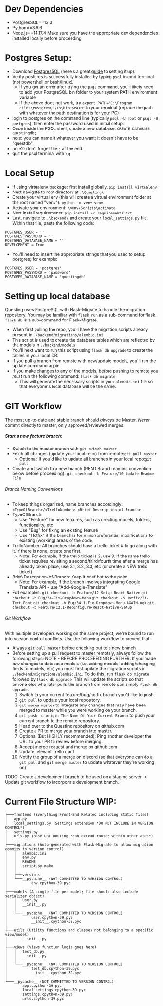 # Dev Dependencies

-   PostgresSQL==13.3
-   Python==3.9.6
-   Node.js==14.17.4
    Make sure you have the appropriate dev dependencies installed locally before proceeding

# Postgres Setup:

-   Download [PostgresSQL](https://www.postgresql.org/download/windows/) (here's a great [guide](https://www.postgresqltutorial.com/install-postgresql/) to setting it up).
-   Verify postgres is successfully installed by typing `psql` in cmd terminal (not powershell or bash/linux).
    -   If you get an error after trying the `psql` command, you'll likely need to add your PostgreSQL bin folder to your system PATH environment variable.
    -   If the above does not work, try `export PATH="C:\Program Files\PostgreSQL\13\bin:$PATH"` in your terminal (replace the path with whatever the path destination is for your PC)
-   login to postgres on the command line (typically `psql -U root` or `psql -U postgres`), then enter the password used in initial setup.
-   Once inside the PSQL shell, create a new database:
    `CREATE DATABASE questingdb;`
-   note: you can name it whatever you want; it doesn't have to be "questdb".
-   note2: don't forget the `;` at the end.
-   quit the psql terminal with `\q`

# Local Setup

-   If using virtualenv package: first install globally.
    `pip install virtualenv`
-   Next navigate to root directory at `.\Questing\`
-   Create your virtual env (this will create a virtual environment folder at the root named "venv"):
    `python -m venv venv`
-   Activate your environment:
    `\venv\Scripts\activate`
-   Next install requirements:
    `pip install -r requirements.txt`
-   Last, navigate to `.\backend\` and create your `local_settings.py` file. Within that file, paste the following code:

```
POSTGRES_USER = ''
POSTGRES_PASSWORD = ''
POSTGRES_DATABASE_NAME = ''
DEVELOPMENT = True
```

-   You'll need to insert the appropriate strings that you used to setup postgres; for example:

```
POSTGRES_USER = 'postgres'
POSTGRES_PASSWORD = 'password'
POSTGRES_DATABASE_NAME = 'questingdb'
```

# Setting up local database

Questing uses PostgreSQL with Flask-Migrate to handle the migration repository. You may be familiar with
`flask run` as a sub-command for flask. `flask db` is a sub-command for Flask-Migrate.

-   When first pulling the repo, you'll have the migration scripts already present in `./backend/migrations/alembic.ini`
-   This script is used to create the database tables which are reflected by the models in `./backend/models`
-   You'll next want to run this script using `flask db upgrade` to create the tables in your local DB.
-   If you pull a branch from remote with new/update models, you'll run the update command again.
-   If you make changes to any of the models, before pushing to remote you _must_ run the following command:
    `flask db migrate`
    -   This will generate the necessary scripts in your `alembic.ini` file so that everyone's local database will be the same.

# GIT Workflow

The most up-to-date and stable branch should _always_ be Master. _Never_ commit directly to master, only approved/reviewed merges.

##### Start a new feature branch:

-   Switch to the master branch with:`git switch master`
-   Fetch all changes (update your local repo) from remote:`git pull master`
    -   Optional: If you'd like to update all branches in your local repo:`git pull`
-   Create and switch to a new branch (READ Branch naming convention below before proceeding): `git checkout -b Feature/10-Update-Readme-File`

###### Branch Naming Conventions

-   To keep things organized, name branches accordingly: `<TypeOfBranch>/<TrelloNumber>-<Brief-Description-of-Branch>`
-   TypeOfBranch:
    -   Use "Feature" for new features, such as creating models, folders, functionality, etc
    -   Use "Bug" for fixing an existing feature
    -   Use "Hotfix" if the branch is for minor/preferential modifications to existing (working) areas of the code
-   TrelloNumber: All branches should have a trello ticket # to go along with it. If there is none, create one first.
    -   Note: For example, if the trello ticket is 3; use 3. If the same trello ticket requires revisiting
        a second/third/fourth time after a merge has already taken place, use 3.1, 3.2, 3.3, etc (or create a NEW trello ticket)
-   Brief-Description-of-Branch: Keep it brief but to the point.
    -   Note: For example, if the branch involves integrating Google Translate API - use "Add-Google-Translate"
-   Full examples:
    `git checkout -b Feature/12-Setup-React-Native`
    `git checkout -b Bug/34-Fix-Dropdown-Menu`
    `git checkout -b Hotfix/23-Text-Font`
    `git checkout -b Bug/34.1-Fix-Dropdown-Menu-AGAIN-ugh`
    `git checkout -b Feature/12.1-Reconfigure-React-Native-Setup`

###### Git Workflow

With multiple developers working on the same project, we're bound to run into version control conflicts.
Use the following workflow to prevent that:

-   Always `git pull master` before checking out to a new branch
-   Before setting up a pull request to master remotely, always follow the following steps:
    NOTE - BEFORE PROCEEEDING FURTHER:
    If you made _any_ changes to database models (i.e. adding models, adding/changing fields to models, etc) you must first
    update the migration scripts in `./backend/migrations/alembic.ini`. To do this, run `flask db migrate` followed by `flask db upgrade`.
    This will update the scripts so that anyone else who later pulls the branch from remote can simply `flask db upgrade`.
    1. Switch to your current feature/bug/hotfix branch you'd like to push.
    2. `git pull` to update your local repository.
    3. `git merge master` to integrate any changes that may have been merged to master while you were working on your branch.
    4. `git push -u origin The-Name-Of-Your-Current-Branch` to push your current branch to the remote repository.
    5. Head over to the Questing repository on github.com
    6. Create a PR to merge your branch into master.
    7. Optional (But HIGHLY recommended): Ping another developer the URL to your PR to review before merging.
    8. Accept merge request and merge on github.com
    9. Update relevant Trello card
    10. Notify the group of a merge on discord (so that everyone can do a `git pull` and `git merge master` to update whatever they're working on)

TODO: Create a development branch to be used on a staging server -> Update git workflow to incorporate development branch.

# Current File Structure WIP:

```
├───frontend (Everything Front-End Related including static files)
│   app.py
│   local_settings.py (Settings extension *DO NOT INCLUDE IN VERSION CONTROL*)
│   settings.py
│   urls.py (Base URL Routing *can extend routes within other apps*)
│
├───migrations (Auto-generated with Flask-Migrate to allow migration commits to version control)
│   │   alembic.ini
│   │   env.py
│   │   README
│   │   script.py.mako
│   │
│   ├───versions
│   └───__pycache__ (NOT COMMITTED TO VERSION CONTROL)
│           env.cpython-39.pyc
│
├───models (A single file per model; file should also include serializer object)
│   │   user.py
│   │   __init__.py
│   │
│   └───__pycache__ (NOT COMMITTED TO VERSION CONTROL)
│           user.cpython-39.pyc
│           __init__.cpython-39.pyc
│
├───utils (Utility functions and classes not belonging to a specific view/model)
│       __init__.py
│
├───views (Views function logic goes here)
│   │   test_db.py
│   │   __init__.py
│   │
│   └───__pycache__ (NOT COMMITTED TO VERSION CONTROL)
│           test_db.cpython-39.pyc
│           __init__.cpython-39.pyc
│
└───__pycache__ (NOT COMMITTED TO VERSION CONTROL)
        app.cpython-39.pyc
        local_settings.cpython-39.pyc
        settings.cpython-39.pyc
        urls.cpython-39.pyc
```
